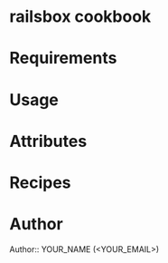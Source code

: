 # railsbox cookbook

# Requirements

# Usage

# Attributes

# Recipes

# Author

Author:: YOUR_NAME (<YOUR_EMAIL>)
